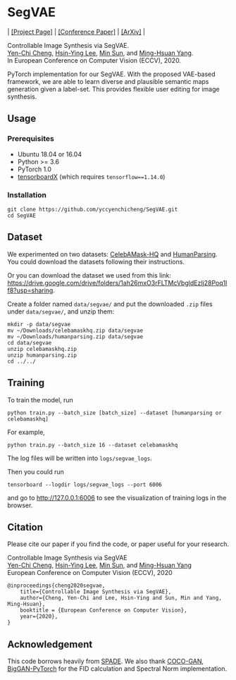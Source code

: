 # SegVAE

| [[Project Page]](https://yccyenchicheng.github.io/SegVAE/) | [[Conference Paper]](https://www.ecva.net/papers/eccv_2020/papers_ECCV/papers/123520154.pdf) | [[ArXiv]](https://arxiv.org/abs/2007.08397) | 

Controllable Image Synthesis via SegVAE.  
[Yen-Chi Cheng](https://yccyenchicheng.github.io/), [Hsin-Ying Lee](http://vllab.ucmerced.edu/hylee/), [Min Sun](https://aliensunmin.github.io/), and [Ming-Hsuan Yang](https://faculty.ucmerced.edu/mhyang/).    
In European Conference on Computer Vision (ECCV), 2020.

PyTorch implementation for our SegVAE. With the proposed VAE-based framework, we are able to learn diverse and plausible semantic maps generation given a label-set. This provides flexible user editing for image synthesis.

## Usage
### Prerequisites
* Ubuntu 18.04 or 16.04
* Python >= 3.6 
* PyTorch 1.0
* [tensorboardX](https://github.com/lanpa/tensorboardX) (which requires `tensorflow==1.14.0`)

### Installation
```
git clone https://github.com/yccyenchicheng/SegVAE.git
cd SegVAE
```

## Dataset
We experimented on two datasets: [CelebAMask-HQ](https://github.com/switchablenorms/CelebAMask-HQ) and [HumanParsing](https://github.com/lemondan/HumanParsing-Dataset).
You could download the datasets following their instructions.

Or you can download the dataset we used from this link: https://drive.google.com/drive/folders/1ah26mxO3rFLTMcVbgldEzIj28Poq1lf8?usp=sharing.

Create a folder named `data/segvae/` and put the downloaded `.zip` files under `data/segvae/`, and unzip them:
```
mkdir -p data/segvae
mv ~/Downloads/celebamaskhq.zip data/segvae
mv ~/Downloads/humanparsing.zip data/segvae
cd data/segvae
unzip celebamaskhq.zip
unzip humanparsing.zip
cd ../../
```

## Training
To train the model, run
```
python train.py --batch_size [batch_size] --dataset [humanparsing or celebamaskhq]
```
For example,
```
python train.py --batch_size 16 --dataset celebamaskhq
```
The log files will be written into `logs/segvae_logs`.

Then you could run
```
tensorboard --logdir logs/segvae_logs --port 6006
```
and go to http://127.0.0.1:6006 to see the visualization of training logs in the browser.

## Citation
Please cite our paper if you find the code, or paper useful for your research.

Controllable Image Synthesis via SegVAE  
[Yen-Chi Cheng](https://yccyenchicheng.github.io/), [Hsin-Ying Lee](http://vllab.ucmerced.edu/hylee/), [Min Sun](https://aliensunmin.github.io/), and [Ming-Hsuan Yang](https://faculty.ucmerced.edu/mhyang/)  
European Conference on Computer Vision (ECCV), 2020

```
@inproceedings{cheng2020segvae,
    title={Controllable Image Synthesis via SegVAE},
    author={Cheng, Yen-Chi and Lee, Hsin-Ying and Sun, Min and Yang, Ming-Hsuan},
    booktitle = {European Conference on Computer Vision},
    year={2020},
}
```

## Acknowledgement
This code borrows heavily from [SPADE](https://github.com/NVlabs/SPADE). We also thank [COCO-GAN](https://github.com/hubert0527/COCO-GAN), [BigGAN-PyTorch](https://github.com/ajbrock/BigGAN-PyTorch) for the FID calculation and Spectral Norm implementation.